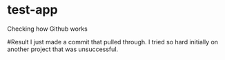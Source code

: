 # test-app
Checking how Github works

#Result
I just made a commit that pulled through. I tried so hard initially on another project that was unsuccessful.
